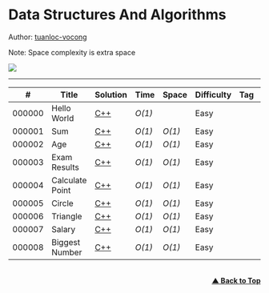 # Data Structures And Algorithms

Author: [tuanloc-vocong](https://github.com/tuanloc-vocong)

Note: Space complexity is extra space

![](https://progress-bar.dev/100/?title=%20done%208%20/1000000&width=1000)

---

| #      | Title           | Solution                            | Time   | Space  | Difficulty | Tag | Topic |
| ------ | --------------- | ----------------------------------- | ------ | ------ | ---------- | --- | ----- |
| 000000 | Hello World     | [C++](./000000_hello_world.cpp)     | _O(1)_ |        | Easy       |     |       |
| 000001 | Sum             | [C++](./000001_sum.cpp)             | _O(1)_ | _O(1)_ | Easy       |     |       |
| 000002 | Age             | [C++](./000002_age.cpp)             | _O(1)_ | _O(1)_ | Easy       |     |       |
| 000003 | Exam Results    | [C++](./000003_exam_results.cpp)    | _O(1)_ | _O(1)_ | Easy       |     |       |
| 000004 | Calculate Point | [C++](./000004_calculate_point.cpp) | _O(1)_ | _O(1)_ | Easy       |     |       |
| 000005 | Circle          | [C++](./000005_circle.cpp)          | _O(1)_ | _O(1)_ | Easy       |     |       |
| 000006 | Triangle        | [C++](./000006_triangle.cpp)        | _O(1)_ | _O(1)_ | Easy       |     |       |
| 000007 | Salary          | [C++](./000007_salary.cpp)          | _O(1)_ | _O(1)_ | Easy       |     |       |
| 000008 | Biggest Number  | [C++](./biggest_number.cpp)         | _O(1)_ | _O(1)_ | Easy       |     |       |

<br/>
   <div align="right">
       <b><a href="#data_structures_and_algorithms">▲ Back to Top</a></b>
   </div>
<br/>
